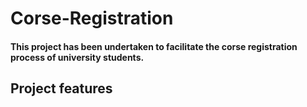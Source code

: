 # Corse-Registration

#### This project has been undertaken to facilitate the corse registration process of university students.

## Project features
  


